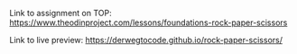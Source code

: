 Link to assignment on TOP: https://www.theodinproject.com/lessons/foundations-rock-paper-scissors

Link to live preview: https://derwegtocode.github.io/rock-paper-scissors/
